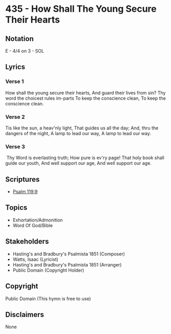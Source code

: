 # 435 - How Shall The Young Secure Their Hearts

## Notation

E - 4/4 on 3 - SOL

## Lyrics

### Verse 1

How shall the young secure their hearts, And guard their lives from sin? Thy word the choicest rules im-parts To keep the conscience clean, To keep the conscience clean.

### Verse 2

Tis like the sun, a heav'nly light, That guides us all the day; And, thru the dangers of the night, A lamp to lead our way, A lamp to lead our way.

### Verse 3

 Thy Word is everlasting truth; How pure is ev'ry page! That holy book shall guide our youth, And well support our age, And well support our age. 


## Scriptures

- [Psalm 119:9](https://www.biblegateway.com/passage/?search=Psalm%20119%3A9)

## Topics

- Exhortation/Admonition
- Word Of God/Bible

## Stakeholders

- Hasting's and Bradbury's Psalmista 1851 (Composer)
- Watts, Isaac (Lyricist)
- Hasting's and Bradbury's Psalmista 1851 (Arranger)
- Public Domain (Copyright Holder)

## Copyright

Public Domain
(This hymn is free to use)

## Disclaimers

None

